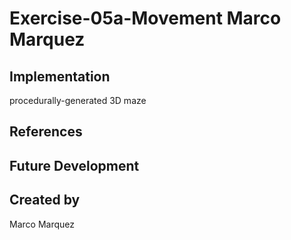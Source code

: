 # Exercise-05a-Movement Marco Marquez


## Implementation
procedurally-generated 3D maze

## References

## Future Development
 
## Created by
Marco Marquez